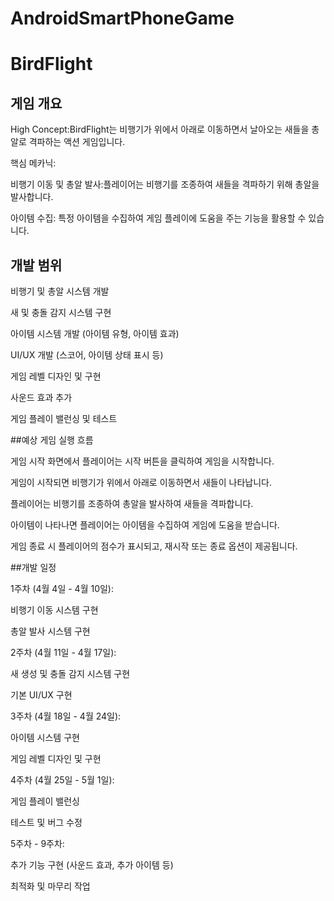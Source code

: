 # AndroidSmartPhoneGame


# BirdFlight 


## 게임 개요


High Concept:BirdFlight는 비행기가 위에서 아래로 이동하면서 날아오는 새들을 총알로 격파하는 액션 게임입니다.

핵심 메카닉:

비행기 이동 및 총알 발사:플레이어는 비행기를 조종하여 새들을 격파하기 위해 총알을 발사합니다.


아이템 수집: 특정 아이템을 수집하여 게임 플레이에 도움을 주는 기능을 활용할 수 있습니다.


## 개발 범위


비행기 및 총알 시스템 개발


새 및 충돌 감지 시스템 구현


아이템 시스템 개발 (아이템 유형, 아이템 효과)


UI/UX 개발 (스코어, 아이템 상태 표시 등)


게임 레벨 디자인 및 구현


사운드 효과 추가


게임 플레이 밸런싱 및 테스트


##예상 게임 실행 흐름



게임 시작 화면에서 플레이어는 시작 버튼을 클릭하여 게임을 시작합니다.


게임이 시작되면 비행기가 위에서 아래로 이동하면서 새들이 나타납니다.


플레이어는 비행기를 조종하여 총알을 발사하여 새들을 격파합니다.


아이템이 나타나면 플레이어는 아이템을 수집하여 게임에 도움을 받습니다.


게임 종료 시 플레이어의 점수가 표시되고, 재시작 또는 종료 옵션이 제공됩니다.


##개발 일정


1주차 (4월 4일 - 4월 10일):



비행기 이동 시스템 구현


총알 발사 시스템 구현


2주차 (4월 11일 - 4월 17일):


새 생성 및 충돌 감지 시스템 구현


기본 UI/UX 구현


3주차 (4월 18일 - 4월 24일):


아이템 시스템 구현


게임 레벨 디자인 및 구현




4주차 (4월 25일 - 5월 1일):

게임 플레이 밸런싱


테스트 및 버그 수정


5주차 - 9주차:


추가 기능 구현 (사운드 효과, 추가 아이템 등)


최적화 및 마무리 작업


